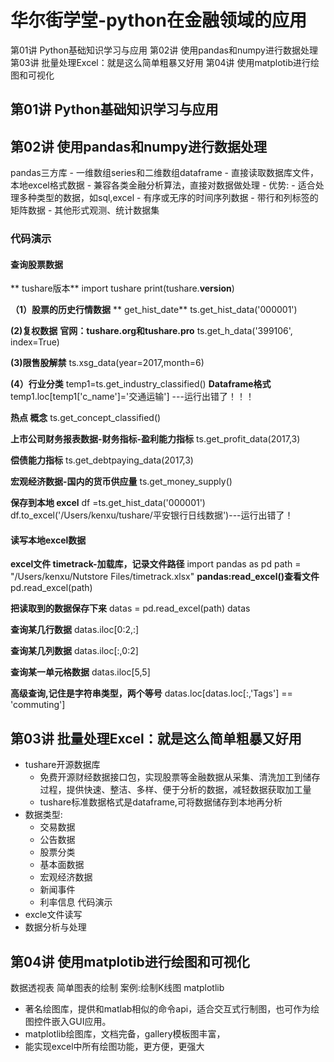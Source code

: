 # 华尔街学堂-python在金融领域的应用

第01讲 Python基础知识学习与应用
第02讲 使用pandas和numpy进行数据处理
第03讲 批量处理Excel：就是这么简单粗暴又好用
第04讲 使用matplotib进行绘图和可视化

## 第01讲 Python基础知识学习与应用
## 第02讲 使用pandas和numpy进行数据处理
pandas三方库
    - 一维数组series和二维数组dataframe
    - 直接读取数据库文件，本地excel格式数据
    - 兼容各类金融分析算法，直接对数据做处理
    - 优势:
        - 适合处理多种类型的数据，如sql,excel
        - 有序或无序的时间序列数据
        - 带行和列标签的矩阵数据
        - 其他形式观测、统计数据集
### 代码演示
#### 查询股票数据
** tushare版本**
import tushare
print(tushare.__version__)

**（1）股票的历史行情数据**
** get_hist_date**
ts.get_hist_data('000001')

**(2)复权数据**
**官网：tushare.org和tushare.pro**
ts.get_h_data('399106', index=True)

**(3)限售股解禁**
ts.xsg_data(year=2017,month=6)

**(4）行业分类**
temp1=ts.get_industry_classified()
**Dataframe格式**
temp1.loc[temp1['c_name']='交通运输'] ---运行出错了！！！

**热点 概念**
ts.get_concept_classified()

**上市公司财务报表数据-财务指标-盈利能力指标**
ts.get_profit_data(2017,3)

**偿债能力指标**
ts.get_debtpaying_data(2017,3)

**宏观经济数据-国内的货币供应量**
ts.get_money_supply()

**保存到本地 excel**
df =ts.get_hist_data('000001')
df.to_excel('/Users/kenxu/tushare/平安银行日线数据')---运行出错了！

#### 读写本地excel数据
**excel文件 timetrack-加载库，记录文件路径**
import pandas as pd
path = "/Users/kenxu/Nutstore Files/timetrack.xlsx"
**pandas:read_excel()查看文件**
pd.read_excel(path)

**把读取到的数据保存下来**
datas = pd.read_excel(path)
datas

**查询某几行数据**
datas.iloc[0:2,:]

**查询某几列数据**
datas.iloc[:,0:2]

**查询某一单元格数据**
datas.iloc[5,5]

**高级查询,记住是字符串类型，两个等号**
datas.loc[datas.loc[:,'Tags'] == 'commuting']


## 第03讲 批量处理Excel：就是这么简单粗暴又好用
- tushare开源数据库
    - 免费开源财经数据接口包，实现股票等金融数据从采集、清洗加工到储存过程，提供快速、整洁、多样、便于分析的数据，减轻数据获取加工量
    - tushare标准数据格式是dataframe,可将数据储存到本地再分析
- 数据类型:
    - 交易数据
    - 公告数据
    - 股票分类
    - 基本面数据
    - 宏观经济数据
    - 新闻事件
    - 利率信息
代码演示
- excle文件读写
- 数据分析与处理
## 第04讲 使用matplotib进行绘图和可视化
数据透视表
简单图表的绘制
案例:绘制K线图
 matplotlib
- 著名绘图库，提供和matlab相似的命令api，适合交互式行制图，也可作为绘图控件嵌入GUI应用。
- matplotlib绘图库，文档完备，gallery模板图丰富，
- 能实现excel中所有绘图功能，更方便，更强大
